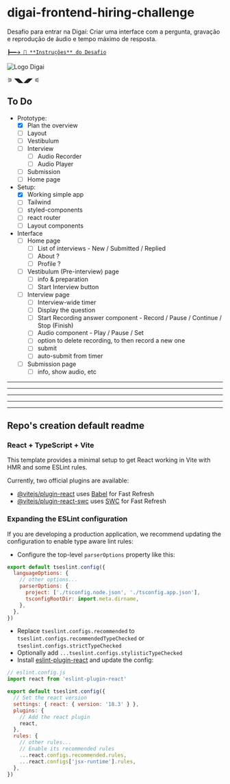 # digai-frontend-hiring-challenge

Desafio para entrar na Digaí: Criar uma interface com a pergunta, gravação e reprodução de áudio e tempo máximo de resposta.

[`┣━━🡪 🔗 **Instruções** do Desafio`](https://marialauramendes.notion.site/Frontend-Hiring-Challenge-f998fa60b4774be795b5f2ac2a42dfd5)

 
![Logo Digai](https://file.notion.so/f/f/38077f14-5ad3-4a4c-81f7-b2156fe90c40/7fa315e4-c280-4b06-97d3-5e07b20f4e0d/full-icon.svg?table=block&id=6e4b7902-a602-4bfd-9846-bcca7af40cc2&spaceId=38077f14-5ad3-4a4c-81f7-b2156fe90c40&expirationTimestamp=1724508000000&signature=bex36v4uOObSM6ddnTZoX4V8bOvxPb02GSL6DQXdrS0&downloadName=full-icon.svg)

⚞ ◥◣◢◤ ⚟

## To Do

* Prototype:
  * [x] Plan the overview
  * [ ] Layout
  * [ ] Vestibulum
  * [ ] Interview
    * [ ] Audio Recorder
    * [ ] Audio Player
  * [ ] Submission
  * [ ] Home page
* Setup:
  * [x] Working simple app
  * [ ] Tailwind
  * [ ] styled-components
  * [ ] react router
  * [ ] Layout components
* Interface
  * [ ] Home page
    * [ ] List of interviews - New / Submitted / Replied
    * [ ] About ?
    * [ ] Profile ?
  * [ ] Vestibulum (Pre-interview) page
    * [ ] info & preparation
    * [ ] Start Interview button
  * [ ] Interview page
    * [ ] Interview-wide timer
    * [ ] Display the question
    * [ ] Start Recording answer component - Record / Pause / Continue / Stop (Finish)
    * [ ] Audio component - Play / Pause / Set
    * [ ] option to delete recording, to then record a new one
    * [ ] submit
    * [ ] auto-submit from timer
  * [ ] Submission page
    * [ ] info, show audio, etc

---
---
---
---
---

## Repo's creation default readme

### React + TypeScript + Vite

This template provides a minimal setup to get React working in Vite with HMR and some ESLint rules.

Currently, two official plugins are available:

- [@vitejs/plugin-react](https://github.com/vitejs/vite-plugin-react/blob/main/packages/plugin-react/README.md) uses [Babel](https://babeljs.io/) for Fast Refresh
- [@vitejs/plugin-react-swc](https://github.com/vitejs/vite-plugin-react-swc) uses [SWC](https://swc.rs/) for Fast Refresh

### Expanding the ESLint configuration

If you are developing a production application, we recommend updating the configuration to enable type aware lint rules:

- Configure the top-level `parserOptions` property like this:

```js
export default tseslint.config({
  languageOptions: {
    // other options...
    parserOptions: {
      project: ['./tsconfig.node.json', './tsconfig.app.json'],
      tsconfigRootDir: import.meta.dirname,
    },
  },
})
```

- Replace `tseslint.configs.recommended` to `tseslint.configs.recommendedTypeChecked` or `tseslint.configs.strictTypeChecked`
- Optionally add `...tseslint.configs.stylisticTypeChecked`
- Install [eslint-plugin-react](https://github.com/jsx-eslint/eslint-plugin-react) and update the config:

```js
// eslint.config.js
import react from 'eslint-plugin-react'

export default tseslint.config({
  // Set the react version
  settings: { react: { version: '18.3' } },
  plugins: {
    // Add the react plugin
    react,
  },
  rules: {
    // other rules...
    // Enable its recommended rules
    ...react.configs.recommended.rules,
    ...react.configs['jsx-runtime'].rules,
  },
})
```
